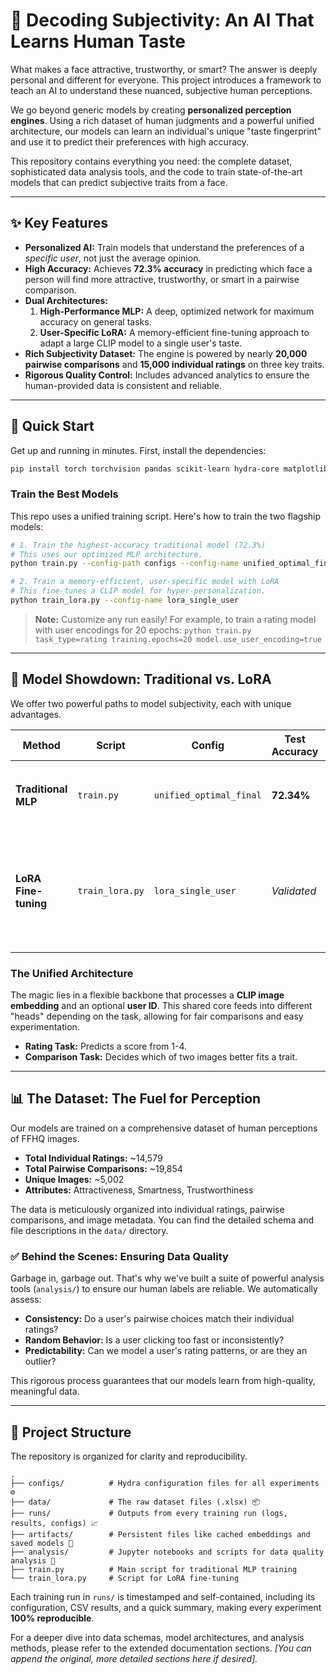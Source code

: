 # 🧠 Decoding Subjectivity: An AI That Learns Human Taste

What makes a face attractive, trustworthy, or smart? The answer is deeply personal and different for everyone. This project introduces a framework to teach an AI to understand these nuanced, subjective human perceptions.

We go beyond generic models by creating **personalized perception engines**. Using a rich dataset of human judgments and a powerful unified architecture, our models can learn an individual's unique "taste fingerprint" and use it to predict their preferences with high accuracy.

This repository contains everything you need: the complete dataset, sophisticated data analysis tools, and the code to train state-of-the-art models that can predict subjective traits from a face.

---

## ✨ Key Features

* **Personalized AI:** Train models that understand the preferences of a *specific user*, not just the average opinion.
* **High Accuracy:** Achieves **72.3% accuracy** in predicting which face a person will find more attractive, trustworthy, or smart in a pairwise comparison.
* **Dual Architectures:**
    1.  **High-Performance MLP:** A deep, optimized network for maximum accuracy on general tasks.
    2.  **User-Specific LoRA:** A memory-efficient fine-tuning approach to adapt a large CLIP model to a single user's taste.
* **Rich Subjectivity Dataset:** The engine is powered by nearly **20,000 pairwise comparisons** and **15,000 individual ratings** on three key traits.
* **Rigorous Quality Control:** Includes advanced analytics to ensure the human-provided data is consistent and reliable.

---

## 🚀 Quick Start

Get up and running in minutes. First, install the dependencies:

```bash
pip install torch torchvision pandas scikit-learn hydra-core matplotlib tqdm clip-by-openai
````

### Train the Best Models

This repo uses a unified training script. Here's how to train the two flagship models:

```bash
# 1. Train the highest-accuracy traditional model (72.3%)
# This uses our optimized MLP architecture.
python train.py --config-path configs --config-name unified_optimal_final

# 2. Train a memory-efficient, user-specific model with LoRA
# This fine-tunes a CLIP model for hyper-personalization.
python train_lora.py --config-name lora_single_user
```

> **Note:** Customize any run easily\! For example, to train a rating model with user encodings for 20 epochs:
> `python train.py task_type=rating training.epochs=20 model.use_user_encoding=true`

-----

## 🤖 Model Showdown: Traditional vs. LoRA

We offer two powerful paths to model subjectivity, each with unique advantages.

| Method | Script | Config | Test Accuracy | Key Advantage |
|--------|--------|--------|---------------|---------------|
| **Traditional MLP** | `train.py` | `unified_optimal_final` | **72.34%** | 🏆 **Highest accuracy** and stable, optimized training. |
| **LoRA Fine-tuning** | `train_lora.py`| `lora_single_user`| *Validated* | ⚡️ **Hyper-personalization**. Memory-efficient and perfect for creating custom models for many individual users. |

### The Unified Architecture

The magic lies in a flexible backbone that processes a **CLIP image embedding** and an optional **user ID**. This shared core feeds into different "heads" depending on the task, allowing for fair comparisons and easy experimentation.

  * **Rating Task:** Predicts a score from 1-4.
  * **Comparison Task:** Decides which of two images better fits a trait.

-----

## 📊 The Dataset: The Fuel for Perception

Our models are trained on a comprehensive dataset of human perceptions of FFHQ images.

  * **Total Individual Ratings:** \~14,579
  * **Total Pairwise Comparisons:** \~19,854
  * **Unique Images:** \~5,002
  * **Attributes:** Attractiveness, Smartness, Trustworthiness

The data is meticulously organized into individual ratings, pairwise comparisons, and image metadata. You can find the detailed schema and file descriptions in the `data/` directory.

### ✅ Behind the Scenes: Ensuring Data Quality

Garbage in, garbage out. That's why we've built a suite of powerful analysis tools (`analysis/`) to ensure our human labels are reliable. We automatically assess:

  * **Consistency:** Do a user's pairwise choices match their individual ratings?
  * **Random Behavior:** Is a user clicking too fast or inconsistently?
  * **Predictability:** Can we model a user's rating patterns, or are they an outlier?

This rigorous process guarantees that our models learn from high-quality, meaningful data.

-----

## 📁 Project Structure

The repository is organized for clarity and reproducibility.

```
.
├── configs/          # Hydra configuration files for all experiments ⚙️
├── data/             # The raw dataset files (.xlsx) 📦
├── runs/             # Outputs from every training run (logs, results, configs) 📈
├── artifacts/        # Persistent files like cached embeddings and saved models 💾
├── analysis/         # Jupyter notebooks and scripts for data quality analysis 🔬
├── train.py          # Main script for traditional MLP training
└── train_lora.py     # Script for LoRA fine-tuning
```

Each training run in `runs/` is timestamped and self-contained, including its configuration, CSV results, and a quick summary, making every experiment **100% reproducible**.

For a deeper dive into data schemas, model architectures, and analysis methods, please refer to the extended documentation sections. *[You can append the original, more detailed sections here if desired].*
